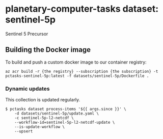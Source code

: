 # planetary-computer-tasks dataset: sentinel-5p

Sentinel 5 Precursor

## Building the Docker image

To build and push a custom docker image to our container registry:

```shell
az acr build -r {the registry} --subscription {the subscription} -t pctasks-sentinel-5p:latest -f datasets/sentinel-5p/Dockerfile .
```

### Dynamic updates

This collection is updated regularly.

```console
$ pctasks dataset process-items '${{ args.since }}' \
    -d datasets/sentinel-5p/update.yaml \
    -c sentinel-5p-l2-netcdf \
    --workflow-id=sentinel-5p-l2-netcdf-update \
    --is-update-workflow \
    --upsert
```